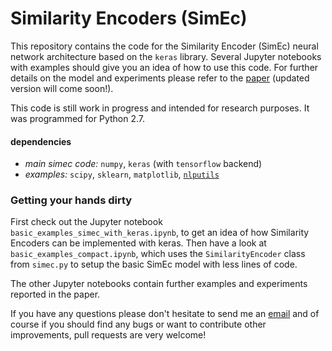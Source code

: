 # Similarity Encoders (SimEc)

This repository contains the code for the Similarity Encoder (SimEc) neural network architecture based on the `keras` library. Several Jupyter notebooks with examples should give you an idea of how to use this code. 
For further details on the model and experiments please refer to the [paper](http://arxiv.org/abs/1702.01824) (updated version will come soon!).

This code is still work in progress and intended for research purposes. It was programmed for Python 2.7.

#### dependencies
- *main simec code:* `numpy`, `keras` (with `tensorflow` backend)
- *examples:* `scipy`, `sklearn`, `matplotlib`, [`nlputils`](https://github.com/cod3licious/nlputils)

### Getting your hands dirty

First check out the Jupyter notebook `basic_examples_simec_with_keras.ipynb`, to get an idea of how Similarity Encoders can be implemented with keras. Then have a look at `basic_examples_compact.ipynb`, which uses the `SimilarityEncoder` class from `simec.py` to setup the basic SimEc model with less lines of code.

The other Jupyter notebooks contain further examples and experiments reported in the paper.

If you have any questions please don't hesitate to send me an [email](mailto:cod3licious@gmail.com) and of course if you should find any bugs or want to contribute other improvements, pull requests are very welcome!
